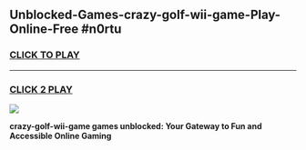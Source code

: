 
## Unblocked-Games-crazy-golf-wii-game-Play-Online-Free #n0rtu
<h3>
<a href="https://us.freeplayer.one?title=crazy-golf-wii-game&ref=10M">CLICK TO PLAY</a></h3>
<hr>

<h3>
<a href="https://us.freeplayer.one?title=crazy-golf-wii-game&ref=10M">CLICK 2 PLAY</a>
  
</h3>

<a href="https://us.freeplayer.one?title=crazy-golf-wii-game&ref=10M"><img src="https://clearcache.store/games.png"></a>


**crazy-golf-wii-game games unblocked: Your Gateway to Fun and Accessible Online Gaming**
